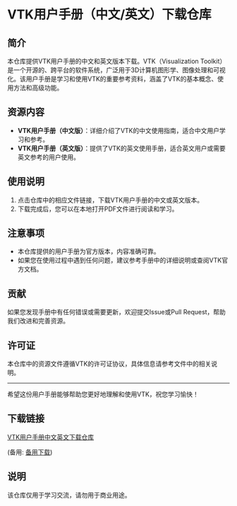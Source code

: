 # VTK用户手册（中文/英文）下载仓库

## 简介

本仓库提供VTK用户手册的中文和英文版本下载。VTK（Visualization Toolkit）是一个开源的、跨平台的软件系统，广泛用于3D计算机图形学、图像处理和可视化。该用户手册是学习和使用VTK的重要参考资料，涵盖了VTK的基本概念、使用方法和高级功能。

## 资源内容

- **VTK用户手册（中文版）**：详细介绍了VTK的中文使用指南，适合中文用户学习和参考。
- **VTK用户手册（英文版）**：提供了VTK的英文使用手册，适合英文用户或需要英文参考的用户使用。

## 使用说明

1. 点击仓库中的相应文件链接，下载VTK用户手册的中文或英文版本。
2. 下载完成后，您可以在本地打开PDF文件进行阅读和学习。

## 注意事项

- 本仓库提供的用户手册为官方版本，内容准确可靠。
- 如果您在使用过程中遇到任何问题，建议参考手册中的详细说明或查阅VTK官方文档。

## 贡献

如果您发现手册中有任何错误或需要更新，欢迎提交Issue或Pull Request，帮助我们改进和完善资源。

## 许可证

本仓库中的资源文件遵循VTK的许可证协议，具体信息请参考文件中的相关说明。

---

希望这份用户手册能够帮助您更好地理解和使用VTK，祝您学习愉快！

## 下载链接
[VTK用户手册中文英文下载仓库](https://pan.quark.cn/s/b416c6e1b304) 

(备用: [备用下载](https://pan.baidu.com/s/1nHdL7xz5Ofi-R4OAk2Mv8w?pwd=1234))

## 说明

该仓库仅用于学习交流，请勿用于商业用途。
